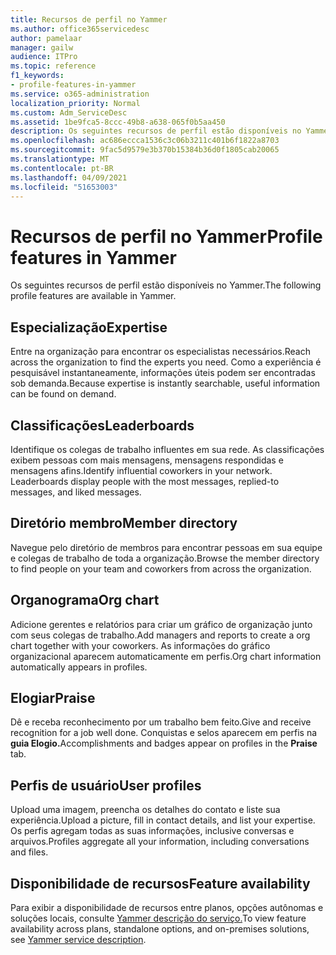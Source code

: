 ```yaml
---
title: Recursos de perfil no Yammer
ms.author: office365servicedesc
author: pamelaar
manager: gailw
audience: ITPro
ms.topic: reference
f1_keywords:
- profile-features-in-yammer
ms.service: o365-administration
localization_priority: Normal
ms.custom: Adm_ServiceDesc
ms.assetid: 1be9fca5-8ccc-49b8-a638-065f0b5aa450
description: Os seguintes recursos de perfil estão disponíveis no Yammer.
ms.openlocfilehash: ac686eccca1536c3c06b3211c401b6f1822a8703
ms.sourcegitcommit: 9fac5d9579e3b370b15384b36d0f1805cab20065
ms.translationtype: MT
ms.contentlocale: pt-BR
ms.lasthandoff: 04/09/2021
ms.locfileid: "51653003"
---
```

# <a name="profile-features-in-yammer"></a><span data-ttu-id="d6115-103">Recursos de perfil no Yammer</span><span class="sxs-lookup"><span data-stu-id="d6115-103">Profile features in Yammer</span></span>

<span data-ttu-id="d6115-104">Os seguintes recursos de perfil estão disponíveis no Yammer.</span><span class="sxs-lookup"><span data-stu-id="d6115-104">The following profile features are available in Yammer.</span></span>
 
## <a name="expertise"></a><span data-ttu-id="d6115-105">Especialização</span><span class="sxs-lookup"><span data-stu-id="d6115-105">Expertise</span></span>

<span data-ttu-id="d6115-106">Entre na organização para encontrar os especialistas necessários.</span><span class="sxs-lookup"><span data-stu-id="d6115-106">Reach across the organization to find the experts you need.</span></span> <span data-ttu-id="d6115-107">Como a experiência é pesquisável instantaneamente, informações úteis podem ser encontradas sob demanda.</span><span class="sxs-lookup"><span data-stu-id="d6115-107">Because expertise is instantly searchable, useful information can be found on demand.</span></span>

## <a name="leaderboards"></a><span data-ttu-id="d6115-108">Classificações</span><span class="sxs-lookup"><span data-stu-id="d6115-108">Leaderboards</span></span>

<span data-ttu-id="d6115-p102">Identifique os colegas de trabalho influentes em sua rede. As classificações exibem pessoas com mais mensagens, mensagens respondidas e mensagens afins.</span><span class="sxs-lookup"><span data-stu-id="d6115-p102">Identify influential coworkers in your network. Leaderboards display people with the most messages, replied-to messages, and liked messages.</span></span>

## <a name="member-directory"></a><span data-ttu-id="d6115-111">Diretório membro</span><span class="sxs-lookup"><span data-stu-id="d6115-111">Member directory</span></span>

<span data-ttu-id="d6115-112">Navegue pelo diretório de membros para encontrar pessoas em sua equipe e colegas de trabalho de toda a organização.</span><span class="sxs-lookup"><span data-stu-id="d6115-112">Browse the member directory to find people on your team and coworkers from across the organization.</span></span>
  
## <a name="org-chart"></a><span data-ttu-id="d6115-113">Organograma</span><span class="sxs-lookup"><span data-stu-id="d6115-113">Org chart</span></span>

<span data-ttu-id="d6115-114">Adicione gerentes e relatórios para criar um gráfico de organização junto com seus colegas de trabalho.</span><span class="sxs-lookup"><span data-stu-id="d6115-114">Add managers and reports to create a org chart together with your coworkers.</span></span> <span data-ttu-id="d6115-115">As informações do gráfico organizacional aparecem automaticamente em perfis.</span><span class="sxs-lookup"><span data-stu-id="d6115-115">Org chart information automatically appears in profiles.</span></span>
  
## <a name="praise"></a><span data-ttu-id="d6115-116">Elogiar</span><span class="sxs-lookup"><span data-stu-id="d6115-116">Praise</span></span>

<span data-ttu-id="d6115-117">Dê e receba reconhecimento por um trabalho bem feito.</span><span class="sxs-lookup"><span data-stu-id="d6115-117">Give and receive recognition for a job well done.</span></span> <span data-ttu-id="d6115-118">Conquistas e selos aparecem em perfis na **guia Elogio.**</span><span class="sxs-lookup"><span data-stu-id="d6115-118">Accomplishments and badges appear on profiles in the **Praise** tab.</span></span>
 
## <a name="user-profiles"></a><span data-ttu-id="d6115-119">Perfis de usuário</span><span class="sxs-lookup"><span data-stu-id="d6115-119">User profiles</span></span>

<span data-ttu-id="d6115-120">Upload uma imagem, preencha os detalhes do contato e liste sua experiência.</span><span class="sxs-lookup"><span data-stu-id="d6115-120">Upload a picture, fill in contact details, and list your expertise.</span></span> <span data-ttu-id="d6115-121">Os perfis agregam todas as suas informações, inclusive conversas e arquivos.</span><span class="sxs-lookup"><span data-stu-id="d6115-121">Profiles aggregate all your information, including conversations and files.</span></span>
  
## <a name="feature-availability"></a><span data-ttu-id="d6115-122">Disponibilidade de recursos</span><span class="sxs-lookup"><span data-stu-id="d6115-122">Feature availability</span></span>

<span data-ttu-id="d6115-123">Para exibir a disponibilidade de recursos entre planos, opções autônomas e soluções locais, consulte [Yammer descrição do serviço.](yammer-service-description.md)</span><span class="sxs-lookup"><span data-stu-id="d6115-123">To view feature availability across plans, standalone options, and on-premises solutions, see [Yammer service description](yammer-service-description.md).</span></span>
  

